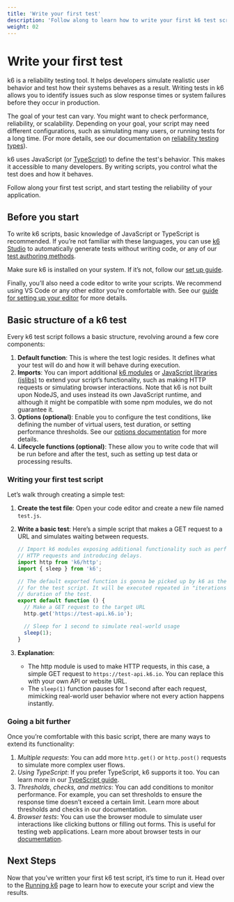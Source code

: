 ```yaml
---
title: 'Write your first test'
description: 'Follow along to learn how to write your first k6 test script.'
weight: 02
---
```


# Write your first test

k6 is a reliability testing tool. It helps developers simulate realistic user behavior and test how their systems behaves as a result. Writing tests in k6 allows you to identify issues such as slow response times or system failures before they occur in production.

The goal of your test can vary. You might want to check performance, reliability, or scalability. Depending on your goal, your script may need different configurations, such as simulating many users, or running tests for a long time. (For more details, see our documentation on [reliability testing types](https://grafana.com/docs/k6/<K6_VERSION>/testing-guides/)).

k6 uses JavaScript (or [TypeScript](https://grafana.com/docs/k6/<K6_VERSION>/using-k6/javascript-typescript-compatibility-mode/#experimental-enhanced-mode)) to define the test's behavior. This makes it accessible to many developers. By writing scripts, you control what the test does and how it behaves.

Follow along your first test script, and start testing the reliability of your application.

## Before you start

To write k6 scripts, basic knowledge of JavaScript or TypeScript is recommended. If you’re not familiar with these languages, you can use [k6 Studio](https://grafana.com/docs/k6/<K6_VERSION>/k6-studio/) to automatically generate tests without writing code, or any of our [test authoring methods](https://grafana.com/docs/k6/<K6_VERSION>/using-k6/test-authoring/).

Make sure k6 is installed on your system. If it’s not, follow our [set up guide](https://grafana.com/docs/k6/<K6_VERSION>/set-up/).

Finally, you’ll also need a code editor to write your scripts. We recommend using VS Code or any other editor you’re comfortable with. See our [guide for setting up your editor](https://grafana.com/docs/k6/<K6_VERSION>/set-up/configure-your-code-editor/) for more details.

## Basic structure of a k6 test

Every k6 test script follows a basic structure, revolving around a few core components:

1. **Default function**: This is where the test logic resides. It defines what your test will do and how it will behave during execution.
2. **Imports**: You can import additional [k6 modules](https://grafana.com/docs/k6/<K6_VERSION>/javascript-api/) or [JavaScript libraries (jslibs)](https://grafana.com/docs/k6/<K6_VERSION>/javascript-api/jslib/) to extend your script’s functionality, such as making HTTP requests or simulating browser interactions. Note that k6 is not built upon NodeJS, and uses instead its own JavaScript runtime, and although it might be compatible with some npm modules, we do not guarantee it.
3. **Options (optional)**: Enable you to configure the test conditions, like defining the number of virtual users, test duration, or setting performance thresholds. See our [options documentation](https://grafana.com/docs/k6/<K6_VERSION>/using-k6/k6-options/) for more details.
4. **Lifecycle functions (optional)**: These allow you to write code that will be run before and after the test, such as setting up test data or processing results.

### Writing your first test script

Let’s walk through creating a simple test:

1. **Create the test file**: Open your code editor and create a new file named `test.js`.
2. **Write a basic test**: Here’s a simple script that makes a GET request to a URL and simulates waiting between requests.

   ```javascript
   // Import k6 modules exposing additional functionality such as performing
   // HTTP requests and introducing delays.
   import http from 'k6/http';
   import { sleep } from 'k6';

   // The default exported function is gonna be picked up by k6 as the entry point
   // for the test script. It will be executed repeated in "iterations" for the whole
   // duration of the test.
   export default function () {
     // Make a GET request to the target URL
     http.get('https://test-api.k6.io');

     // Sleep for 1 second to simulate real-world usage
     sleep(1);
   }
   ```

3. **Explanation**:
   - The http module is used to make HTTP requests, in this case, a simple GET request to `https://test-api.k6.io`. You can replace this with your own API or website URL.
   - The `sleep(1)` function pauses for 1 second after each request, mimicking real-world user behavior where not every action happens instantly.

### Going a bit further

Once you’re comfortable with this basic script, there are many ways to extend its functionality:

1. _Multiple requests_: You can add more `http.get()` or `http.post()` requests to simulate more complex user flows.
2. _Using TypeScript_: If you prefer TypeScript, k6 supports it too. You can learn more in our [TypeScript guide](https://grafana.com/docs/k6/<K6_VERSION>/using-k6/javascript-typescript-compatibility-mode/#experimental-enhanced-mode).
3. _Thresholds, checks, and metrics_: You can add conditions to monitor performance. For example, you can set thresholds to ensure the response time doesn’t exceed a certain limit. Learn more about thresholds and checks in our documentation.
4. _Browser tests_: You can use the browser module to simulate user interactions like clicking buttons or filling out forms. This is useful for testing web applications. Learn more about browser tests in our [documentation](https://grafana.com/docs/k6/<K6_VERSION>/using-k6-browser/).

## Next Steps

Now that you’ve written your first k6 test script, it’s time to run it. Head over to the [Running k6](https://grafana.com/docs/k6/<K6_VERSION>/get-started/running-k6/) page to learn how to execute your script and view the results.
